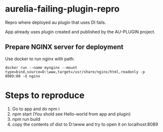 # aurelia-failing-plugin-repro
Repro where deployed au plugin that uses DI fails.

App already uses plugin created and published by the AU-PLUGIN project.

## Prepare NGINX server for deployment

Use docker to run nginx with path:

```docker run --name mynginx --mount type=bind,source=D:\www,target=/usr/share/nginx/html,readonly -p 8089:80 -d nginx```

# Steps to reproduce
1. Go to app and do npm i
2. npm start (You shold see Hello-world from app and plugin)
3. npm run build
4. copy the contents of dist to D:\www and try to open it on localhost:8089

